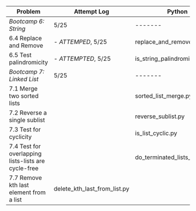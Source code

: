 | Problem |  Attempt Log | Python  |
| ------ | ------ | ------ |
| *Bootcamp 6: String* | 5/25 | ------- |
| 6.4 Replace and Remove | - *ATTEMPED*, 5/25 | replace_and_remove.py |
| 6.5 Test palindromicity | - *ATTEMPTED*, 5/25 | is_string_palindromic.py |
| *Bootcamp 7: Linked List* | 5/25 | ------- |
| 7.1 Merge two sorted lists | | sorted_list_merge.py |
| 7.2 Reverse a single sublist | | reverse\_sublist.py |
| 7.3 Test for cyclicity | | is\_list\_cyclic.py |
| 7.4 Test for overlapping lists-lists are cycle-free| | do\_terminated\_lists\_overlap.py |
| 7.7  Remove kth last element from a list| delete\_kth\_last\_from\_list.py |
